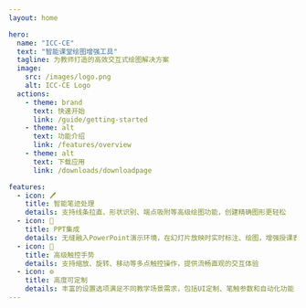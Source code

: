 ```yaml
---
layout: home

hero:
  name: "ICC-CE"
  text: "智能课堂绘图增强工具"
  tagline: 为教师打造的高效交互式绘图解决方案
  image:
    src: /images/logo.png
    alt: ICC-CE Logo
  actions:
    - theme: brand
      text: 快速开始
      link: /guide/getting-started
    - theme: alt
      text: 功能介绍
      link: /features/overview
    - theme: alt
      text: 下载应用
      link: /downloads/downloadpage

features:
  - icon: 🖊️
    title: 智能笔迹处理
    details: 支持线条拉直、形状识别、端点吸附等高级绘图功能，创建精确图形更轻松
  - icon: 🎯
    title: PPT集成
    details: 无缝融入PowerPoint演示环境，在幻灯片放映时实时标注、绘图，增强授课表现力
  - icon: 🔄
    title: 高级触控手势
    details: 支持缩放、旋转、移动等多点触控操作，提供流畅直观的交互体验
  - icon: ⚙️
    title: 高度可定制
    details: 丰富的设置选项满足不同教学场景需求，包括UI定制、笔触参数和自动化功能
---
```


